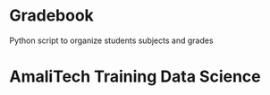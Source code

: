 # Gradebook
Python script to organize students subjects and grades
# AmaliTech Training Data Science 
